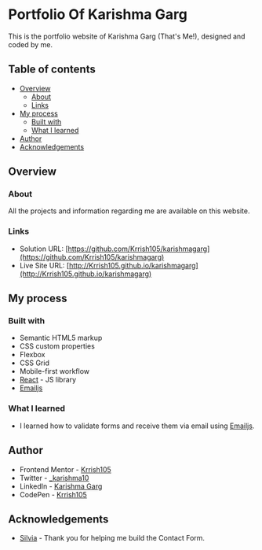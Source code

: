 # Portfolio Of Karishma Garg

This is the portfolio website of Karishma Garg (That's Me!), designed and coded by me.

## Table of contents

- [Overview](#overview)
  - [About](#about)
  - [Links](#links)
- [My process](#my-process)
  - [Built with](#built-with)
  - [What I learned](#what-i-learned)
- [Author](#author)
- [Acknowledgements](#acknowledgements)

## Overview

### About

All the projects and information regarding me are available on this website.

### Links

- Solution URL: [https://github.com/Krrish105/karishmagarg](https://github.com/Krrish105/karishmagarg)
- Live Site URL: [http://Krrish105.github.io/karishmagarg](http://Krrish105.github.io/karishmagarg)

## My process

### Built with

- Semantic HTML5 markup
- CSS custom properties
- Flexbox
- CSS Grid
- Mobile-first workflow
- [React](https://reactjs.org/) - JS library
- [Emailjs](https://www.emailjs.com/)

### What I learned

- I learned how to validate forms and receive them via email using [Emailjs](https://www.emailjs.com/).

## Author

- Frontend Mentor - [Krrish105](https://www.frontendmentor.io/profile/Krrish105)
- Twitter - [_karishma10](https://twitter.com/_karishma10)
- LinkedIn - [Karishma Garg](https://www.linkedin.com/in/karishma-garg-)
- CodePen - [Krrish105](https://codepen.io/krrish105)

## Acknowledgements

- [Silvia](https://github.com/silviapio) - Thank you for helping me build the Contact Form. 
